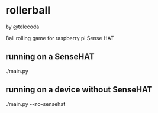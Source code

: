 # rollerball
by @telecoda

Ball rolling game for raspberry pi Sense HAT

## running on a SenseHAT

./main.py

## running on a device without SenseHAT

./main.py --no-sensehat

